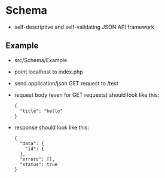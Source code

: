 # Schema

- self-descriptive and self-validating JSON API framework

## Example

- src/Schema/Example
- point localhost to index.php
- send application/json GET request to /test
- request body (even for GET requests) should look like this:

      {
        "title": "hello"
      }
      
- response should look like this:

      {
        "data": {
          "id": 1
        },
        "errors": [],
        "status": true
      }
